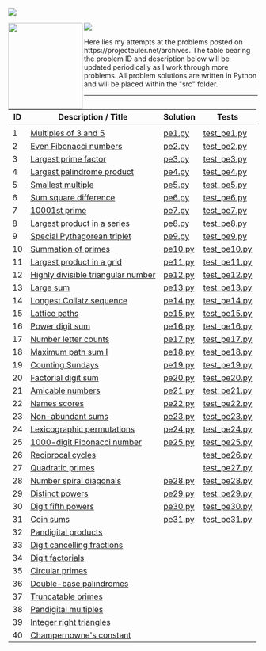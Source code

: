 
![](https://travis-ci.com/VictorCannestro/Project_Euler.svg?branch=master)

<img align="left" width="150" height="175" src="https://upload.wikimedia.org/wikipedia/commons/thumb/c/c2/Leonhard_Euler_-_edit1.jpg/640px-Leonhard_Euler_-_edit1.jpg">
<img align="center"  src="https://user-images.githubusercontent.com/7690993/152918004-8d21e97c-e4d6-4e7a-9fa9-fd104757af82.png">

<p>
  Here lies my attempts at the problems posted on https://projecteuler.net/archives. The table bearing the problem ID and description below will be updated periodically as I work through more problems. All problem solutions are written in Python and will be placed within the "src" folder.
</p>

***

|**ID**              | Description / Title                                                                                                         | Solution  | Tests     |
| ------------------ | --------------------------------------------------------------------------------------------------------------------------- | --------- | --------- |
|                    |                                                                                                                             |           |           |
| 1                  | [Multiples of 3 and 5](https://projecteuler.net/problem=1 "Published on Friday, 5th October 2001, 06:00 pm")                | [pe1.py](https://github.com/VictorCannestro/Project_Euler/blob/master/src/pe1.py) | [test_pe1.py](https://github.com/VictorCannestro/Project_Euler/blob/master/tests/test_pe1.py) |
| 2                  | [Even Fibonacci numbers](https://projecteuler.net/problem=2 "Published on Friday, 19th October 2001, 06:00 pm")             | [pe2.py](https://github.com/VictorCannestro/Project_Euler/blob/master/src/pe2.py)| [test_pe2.py](https://github.com/VictorCannestro/Project_Euler/blob/master/tests/test_pe2.py) |
| 3                  | [Largest prime factor](https://projecteuler.net/problem=3 "Published on Friday, 2nd November 2001, 06:00 pm")               | [pe3.py](https://github.com/VictorCannestro/Project_Euler/blob/master/src/pe3.py)| [test_pe3.py](https://github.com/VictorCannestro/Project_Euler/blob/master/tests/test_pe3.py) |
| 4                  | [Largest palindrome product](https://projecteuler.net/problem=4 "Published on Friday, 16th November 2001, 06:00 pm")        | [pe4.py](https://github.com/VictorCannestro/Project_Euler/blob/master/src/pe4.py)| [test_pe4.py](https://github.com/VictorCannestro/Project_Euler/blob/master/tests/test_pe4.py) |
| 5                  | [Smallest multiple](https://projecteuler.net/problem=5 "Published on Friday, 30th November 2001, 06:00 pm")                 | [pe5.py](https://github.com/VictorCannestro/Project_Euler/blob/master/src/pe5.py)| [test_pe5.py](https://github.com/VictorCannestro/Project_Euler/blob/master/tests/test_pe5.py) |
| 6                  | [Sum square difference](https://projecteuler.net/problem=6 "Published on Friday, 14th December 2001, 06:00 pm")             | [pe6.py](https://github.com/VictorCannestro/Project_Euler/blob/master/src/pe6.py)| [test_pe6.py](https://github.com/VictorCannestro/Project_Euler/blob/master/tests/test_pe6.py) |
| 7                  | [10001st prime](https://projecteuler.net/problem=7 "Published on Friday, 28th December 2001, 06:00 pm")                     | [pe7.py](https://github.com/VictorCannestro/Project_Euler/blob/master/src/pe7.py)| [test_pe7.py](https://github.com/VictorCannestro/Project_Euler/blob/master/tests/test_pe7.py) |
| 8                  | [Largest product in a series](https://projecteuler.net/problem=8 "Published on Friday, 11th January 2002, 06:00 pm")        | [pe8.py](https://github.com/VictorCannestro/Project_Euler/blob/master/src/pe8.py)| [test_pe8.py](https://github.com/VictorCannestro/Project_Euler/blob/master/tests/test_pe8.py) |
| 9                  | [Special Pythagorean triplet](https://projecteuler.net/problem=9 "Published on Friday, 25th January 2002, 06:00 pm")        | [pe9.py](https://github.com/VictorCannestro/Project_Euler/blob/master/src/pe9.py)| [test_pe9.py](https://github.com/VictorCannestro/Project_Euler/blob/master/tests/test_pe9.py) |
| 10                 | [Summation of primes](https://projecteuler.net/problem=10 "Published on Friday, 8th February 2002, 06:00 pm")               | [pe10.py](https://github.com/VictorCannestro/Project_Euler/blob/master/src/pe10.py)| [test_pe10.py](https://github.com/VictorCannestro/Project_Euler/blob/master/tests/test_pe10.py) |
| 11                 | [Largest product in a grid](https://projecteuler.net/problem=11 "Published on Friday, 22nd February 2002, 06:00 pm")        | [pe11.py](https://github.com/VictorCannestro/Project_Euler/blob/master/src/pe11.py)| [test_pe11.py](https://github.com/VictorCannestro/Project_Euler/blob/master/tests/test_pe11.py) |
| 12                 | [Highly divisible triangular number](https://projecteuler.net/problem=12 "Published on Friday, 8th March 2002, 06:00 pm")   | [pe12.py](https://github.com/VictorCannestro/Project_Euler/blob/master/src/pe12.py)| [test_pe12.py](https://github.com/VictorCannestro/Project_Euler/blob/master/tests/test_pe12.py) |
| 13                 | [Large sum](https://projecteuler.net/problem=13 "Published on Friday, 22nd March 2002, 06:00 pm")                           | [pe13.py](https://github.com/VictorCannestro/Project_Euler/blob/master/src/pe13.py)| [test_pe13.py](https://github.com/VictorCannestro/Project_Euler/blob/master/tests/test_pe13.py) |
| 14                 | [Longest Collatz sequence](https://projecteuler.net/problem=14 "Published on Friday, 5th April 2002, 06:00 pm")             | [pe14.py](https://github.com/VictorCannestro/Project_Euler/blob/master/src/pe14.py)| [test_pe14.py](https://github.com/VictorCannestro/Project_Euler/blob/master/tests/test_pe14.py) |
| 15                 | [Lattice paths](https://projecteuler.net/problem=15 "Published on Friday, 19th April 2002, 06:00 pm")                       | [pe15.py](https://github.com/VictorCannestro/Project_Euler/blob/master/src/pe15.py)| [test_pe15.py](https://github.com/VictorCannestro/Project_Euler/blob/master/tests/test_pe15.py) |
| 16                 | [Power digit sum](https://projecteuler.net/problem=16 "Published on Friday, 3rd May 2002, 06:00 pm")                        | [pe16.py](https://github.com/VictorCannestro/Project_Euler/blob/master/src/pe16.py)| [test_pe16.py](https://github.com/VictorCannestro/Project_Euler/blob/master/tests/test_pe16.py) |
| 17                 | [Number letter counts](https://projecteuler.net/problem=17 "Published on Friday, 17th May 2002, 06:00 pm")                  | [pe17.py](https://github.com/VictorCannestro/Project_Euler/blob/master/src/pe17.py)| [test_pe17.py](https://github.com/VictorCannestro/Project_Euler/blob/master/tests/test_pe17.py) |
| 18                 | [Maximum path sum I](https://projecteuler.net/problem=18 "Published on Friday, 31st May 2002, 06:00 pm")                    | [pe18.py](https://github.com/VictorCannestro/Project_Euler/blob/master/src/pe18.py)| [test_pe18.py](https://github.com/VictorCannestro/Project_Euler/blob/master/tests/test_pe18.py) |
| 19                 | [Counting Sundays](https://projecteuler.net/problem=19 "Published on Friday, 14th June 2002, 06:00 pm")                     | [pe19.py](https://github.com/VictorCannestro/Project_Euler/blob/master/src/pe19.py)| [test_pe19.py](https://github.com/VictorCannestro/Project_Euler/blob/master/tests/test_pe19.py) |
| 20                 | [Factorial digit sum](https://projecteuler.net/problem=20 "Published on Friday, 21st June 2002, 06:00 pm")                  | [pe20.py](https://github.com/VictorCannestro/Project_Euler/blob/master/src/pe20.py)| [test_pe20.py](https://github.com/VictorCannestro/Project_Euler/blob/master/tests/test_pe20.py) |
| 21                 | [Amicable numbers](https://projecteuler.net/problem=21 "Published on Friday, 5th July 2002, 06:00 pm")                      | [pe21.py](https://github.com/VictorCannestro/Project_Euler/blob/master/src/pe21.py)| [test_pe21.py](https://github.com/VictorCannestro/Project_Euler/blob/master/tests/test_pe21.py) |
| 22                 | [Names scores](https://projecteuler.net/problem=22 "Published on Friday, 19th July 2002, 06:00 pm")                         | [pe22.py](https://github.com/VictorCannestro/Project_Euler/blob/master/src/pe22.py)| [test_pe22.py](https://github.com/VictorCannestro/Project_Euler/blob/master/tests/test_pe22.py) |
| 23                 | [Non-abundant sums](https://projecteuler.net/problem=23 "Published on Friday, 2nd August 2002, 06:00 pm")                   | [pe23.py](https://github.com/VictorCannestro/Project_Euler/blob/master/src/pe23.py)| [test_pe23.py](https://github.com/VictorCannestro/Project_Euler/blob/master/tests/test_pe23.py) |
| 24                 | [Lexicographic permutations](https://projecteuler.net/problem=24 "Published on Friday, 16th August 2002, 06:00 pm")         |  [pe24.py](https://github.com/VictorCannestro/Project_Euler/blob/master/src/pe24.py)| [test_pe24.py](https://github.com/VictorCannestro/Project_Euler/blob/master/tests/test_pe24.py) |
| 25                 | [1000-digit Fibonacci number](https://projecteuler.net/problem=25 "Published on Friday, 30th August 2002, 06:00 pm")        |  [pe25.py](https://github.com/VictorCannestro/Project_Euler/blob/master/src/pe25.py)| [test_pe25.py](https://github.com/VictorCannestro/Project_Euler/blob/master/tests/test_pe25.py) |
| 26                 | [Reciprocal cycles](https://projecteuler.net/problem=26 "Published on Friday, 13th September 2002, 06:00 pm")               | [](https://github.com/VictorCannestro/Project_Euler/blob/master/src/pe26.py)| [test_pe26.py](https://github.com/VictorCannestro/Project_Euler/blob/master/tests/test_pe26.py) |
| 27                 | [Quadratic primes](https://projecteuler.net/problem=27 "Published on Friday, 27th September 2002, 06:00 pm")                | [](https://github.com/VictorCannestro/Project_Euler/blob/master/src/pe27.py)| [test_pe27.py](https://github.com/VictorCannestro/Project_Euler/blob/master/tests/test_pe27.py) |
| 28                 | [Number spiral diagonals](https://projecteuler.net/problem=28 "Published on Friday, 11th October 2002, 06:00 pm")           | [pe28.py](https://github.com/VictorCannestro/Project_Euler/blob/master/src/pe28.py)| [test_pe28.py](https://github.com/VictorCannestro/Project_Euler/blob/master/tests/test_pe28.py) |
| 29                 | [Distinct powers](https://projecteuler.net/problem=29 "Published on Friday, 25th October 2002, 06:00 pm")                   | [pe29.py](https://github.com/VictorCannestro/Project_Euler/blob/master/src/pe29.py)| [test_pe29.py](https://github.com/VictorCannestro/Project_Euler/blob/master/tests/test_pe29.py) |
| 30                 | [Digit fifth powers](https://projecteuler.net/problem=30 "Published on Friday, 8th November 2002, 06:00 pm")                | [pe30.py](https://github.com/VictorCannestro/Project_Euler/blob/master/src/pe30.py)| [test_pe30.py](https://github.com/VictorCannestro/Project_Euler/blob/master/tests/test_pe30.py) |
| 31                 | [Coin sums](https://projecteuler.net/problem=31 "Published on Friday, 22nd November 2002, 06:00 pm")                        | [pe31.py](https://github.com/VictorCannestro/Project_Euler/blob/master/src/pe31.py)| [test_pe31.py](https://github.com/VictorCannestro/Project_Euler/blob/master/tests/test_pe31.py) |
| 32                 | [Pandigital products](https://projecteuler.net/problem=32 "Published on Friday, 6th December 2002, 06:00 pm")               | [](https://github.com/VictorCannestro/Project_Euler/blob/master/src/pe32.py)|    |
| 33                 | [Digit cancelling fractions](https://projecteuler.net/problem=33 "Published on Friday, 20th December 2002, 06:00 pm")       | [](https://github.com/VictorCannestro/Project_Euler/blob/master/src/pe33.py)|    |
| 34                 | [Digit factorials](https://projecteuler.net/problem=34 "Published on Friday, 3rd January 2003, 06:00 pm")                   | [](https://github.com/VictorCannestro/Project_Euler/blob/master/src/pe34.py)|    |
| 35                 | [Circular primes](https://projecteuler.net/problem=35 "Published on Friday, 17th January 2003, 06:00 pm")                   | [](https://github.com/VictorCannestro/Project_Euler/blob/master/src/pe35.py)|    |
| 36                 | [Double-base palindromes](https://projecteuler.net/problem=36 "Published on Friday, 31st January 2003, 06:00 pm")           | [](https://github.com/VictorCannestro/Project_Euler/blob/master/src/pe36.py)|    |
| 37                 | [Truncatable primes](https://projecteuler.net/problem=37 "Published on Friday, 14th February 2003, 06:00 pm")               | [](https://github.com/VictorCannestro/Project_Euler/blob/master/src/pe37.py)|    |
| 38                 | [Pandigital multiples](https://projecteuler.net/problem=38 "Published on Friday, 28th February 2003, 06:00 pm")             | [](https://github.com/VictorCannestro/Project_Euler/blob/master/src/pe38.py)|    |
| 39                 | [Integer right triangles](https://projecteuler.net/problem=39 "Published on Friday, 14th March 2003, 06:00 pm")             | [](https://github.com/VictorCannestro/Project_Euler/blob/master/src/pe39.py)|    |
| 40                 | [Champernowne's constant](https://projecteuler.net/problem=40 "Published on Friday, 28th March 2003, 06:00 pm")             | [](https://github.com/VictorCannestro/Project_Euler/blob/master/src/pe40.py)|    |

<!--           
| 41                 | [Pandigital prime](https://projecteuler.net/problem=41 "Published on Friday, 11th April 2003, 06:00 pm")                    |
| 42                 | [Coded triangle numbers](https://projecteuler.net/problem=42 "Published on Friday, 25th April 2003, 06:00 pm")              |
| 43                 | [Sub-string divisibility](https://projecteuler.net/problem=43 "Published on Friday, 9th May 2003, 06:00 pm")                |
| 44                 | [Pentagon numbers](https://projecteuler.net/problem=44 "Published on Friday, 23rd May 2003, 06:00 pm")                      |
| 45                 | [Triangular, pentagonal, and hexagonal](https://projecteuler.net/problem=45 "Published on Friday, 6th June 2003, 06:00 pm") |
| 46                 | [Goldbach's other conjecture](https://projecteuler.net/problem=46 "Published on Friday, 20th June 2003, 06:00 pm")          |
| 47                 | [Distinct primes factors](https://projecteuler.net/problem=47 "Published on Friday, 4th July 2003, 06:00 pm")               |
| 48                 | [Self powers](https://projecteuler.net/problem=48 "Published on Friday, 18th July 2003, 06:00 pm")                          |
| 49                 | [Prime permutations](https://projecteuler.net/problem=49 "Published on Friday, 1st August 2003, 06:00 pm")                  |
| 50                 | [Consecutive prime sum](https://projecteuler.net/problem=50 "Published on Friday, 15th August 2003, 06:00 pm")              |
| 51  | [Prime digit replacements](https://projecteuler.net/problem=51 "Published on Friday, 29th August 2003, 06:00 pm")                |
| 52  | [Permuted multiples](https://projecteuler.net/problem=52 "Published on Friday, 12th September 2003, 06:00 pm")                   |
| 53  | [Combinatoric selections](https://projecteuler.net/problem=53 "Published on Friday, 26th September 2003, 06:00 pm")              |
| 54  | [Poker hands](https://projecteuler.net/problem=54 "Published on Friday, 10th October 2003, 06:00 pm")                            |
| 55  | [Lychrel numbers](https://projecteuler.net/problem=55 "Published on Friday, 24th October 2003, 06:00 pm")                        |
| 56  | [Powerful digit sum](https://projecteuler.net/problem=56 "Published on Friday, 7th November 2003, 06:00 pm")                     | 
| 57  | [Square root convergents](https://projecteuler.net/problem=57 "Published on Friday, 21st November 2003, 06:00 pm")               |  
| 58  | [Spiral primes](https://projecteuler.net/problem=58 "Published on Friday, 5th December 2003, 06:00 pm")                          |  
| 59  | [XOR decryption](https://projecteuler.net/problem=59 "Published on Friday, 19th December 2003, 06:00 pm")                        |  
| 60  | [Prime pair sets](https://projecteuler.net/problem=60 "Published on Friday, 2nd January 2004, 06:00 pm")                         |  
| 61  | [Cyclical figurate numbers](https://projecteuler.net/problem=61 "Published on Friday, 16th January 2004, 06:00 pm")              |  
| 62  | [Cubic permutations](https://projecteuler.net/problem=62 "Published on Friday, 30th January 2004, 06:00 pm")                     |  
| 63  | [Powerful digit counts](https://projecteuler.net/problem=63 "Published on Friday, 13th February 2004, 06:00 pm")                 |  
| 64  | [Odd period square roots](https://projecteuler.net/problem=64 "Published on Friday, 27th February 2004, 06:00 pm")               |  
| 65  | [Convergents of e](https://projecteuler.net/problem=65 "Published on Friday, 12th March 2004, 06:00 pm")                         |  
| 66  | [Diophantine equation](https://projecteuler.net/problem=66 "Published on Friday, 26th March 2004, 06:00 pm")                     |  
| 67  | [Maximum path sum II](https://projecteuler.net/problem=67 "Published on Friday, 9th April 2004, 06:00 pm")                       |  
| 68  | [Magic 5-gon ring](https://projecteuler.net/problem=68 "Published on Friday, 23rd April 2004, 06:00 pm")                         |  
| 69  | [Totient maximum](https://projecteuler.net/problem=69 "Published on Friday, 7th May 2004, 06:00 pm")                             |  
| 70  | [Totient permutation](https://projecteuler.net/problem=70 "Published on Friday, 21st May 2004, 06:00 pm")                        |  
| 71  | [Ordered fractions](https://projecteuler.net/problem=71 "Published on Friday, 4th June 2004, 06:00 pm")                          |  
| 72  | [Counting fractions](https://projecteuler.net/problem=72 "Published on Friday, 18th June 2004, 06:00 pm")                        |  
| 73  | [Counting fractions in a range](https://projecteuler.net/problem=73 "Published on Friday, 2nd July 2004, 06:00 pm")              |  
| 74  | [Digit factorial chains](https://projecteuler.net/problem=74 "Published on Friday, 16th July 2004, 06:00 pm")                    |  
| 75  | [Singular integer right triangles](https://projecteuler.net/problem=75 "Published on Friday, 30th July 2004, 06:00 pm")          |  
| 76  | [Counting summations](https://projecteuler.net/problem=76 "Published on Friday, 13th August 2004, 06:00 pm")                     |  
| 77  | [Prime summations](https://projecteuler.net/problem=77 "Published on Friday, 27th August 2004, 06:00 pm")                        |  
| 78  | [Coin partitions](https://projecteuler.net/problem=78 "Published on Friday, 10th September 2004, 06:00 pm")                      |  
| 79  | [Passcode derivation](https://projecteuler.net/problem=79 "Published on Friday, 17th September 2004, 06:00 pm")                  |  
| 80  | [Square root digital expansion](https://projecteuler.net/problem=80 "Published on Friday, 8th October 2004, 06:00 pm")           |  
| 81  | [Path sum: two ways](https://projecteuler.net/problem=81 "Published on Friday, 22nd October 2004, 06:00 pm")                     |  
| 82  | [Path sum: three ways](https://projecteuler.net/problem=82 "Published on Friday, 5th November 2004, 06:00 pm")                   |  
| 83  | [Path sum: four ways](https://projecteuler.net/problem=83 "Published on Friday, 19th November 2004, 06:00 pm")                   |  
| 84  | [Monopoly odds](https://projecteuler.net/problem=84 "Published on Friday, 3rd December 2004, 06:00 pm")                          |  
| 85  | [Counting rectangles](https://projecteuler.net/problem=85 "Published on Friday, 17th December 2004, 06:00 pm")                   |  
| 86  | [Cuboid route](https://projecteuler.net/problem=86 "Published on Friday, 7th January 2005, 06:00 pm")                            |  
| 87  | [Prime power triples](https://projecteuler.net/problem=87 "Published on Friday, 21st January 2005, 06:00 pm")                    |  
| 88  | [Product-sum numbers](https://projecteuler.net/problem=88 "Published on Friday, 4th February 2005, 06:00 pm")                    |  
| 89  | [Roman numerals](https://projecteuler.net/problem=89 "Published on Friday, 18th February 2005, 06:00 pm")                        |  
| 90  | [Cube digit pairs](https://projecteuler.net/problem=90 "Published on Friday, 4th March 2005, 06:00 pm")                          |  
| 91  | [Right triangles with integer coordinates](https://projecteuler.net/problem=91 "Published on Friday, 18th March 2005, 06:00 pm") |  
| 92  | [Square digit chains](https://projecteuler.net/problem=92 "Published on Friday, 1st April 2005, 06:00 pm")                       |  
| 93  | [Arithmetic expressions](https://projecteuler.net/problem=93 "Published on Friday, 15th April 2005, 06:00 pm")                   |  
| 94  | [Almost equilateral triangles](https://projecteuler.net/problem=94 "Published on Friday, 29th April 2005, 06:00 pm")             |  
| 95  | [Amicable chains](https://projecteuler.net/problem=95 "Published on Friday, 13th May 2005, 06:00 pm")                            |  
| 96  | [Su Doku](https://projecteuler.net/problem=96 "Published on Friday, 27th May 2005, 06:00 pm")                                    |  
| 97  | [Large non-Mersenne prime](https://projecteuler.net/problem=97 "Published on Friday, 10th June 2005, 06:00 pm")                  |  
| 98  | [Anagramic squares](https://projecteuler.net/problem=98 "Published on Friday, 17th June 2005, 06:00 pm")                         |  
| 99  | [Largest exponential](https://projecteuler.net/problem=99 "Published on Friday, 1st July 2005, 06:00 pm")                        |  
| 100 | [Arranged probability](https://projecteuler.net/problem=100 "Published on Friday, 15th July 2005, 06:00 pm")                     |  
-->


  

